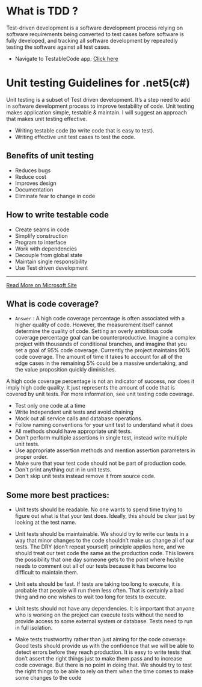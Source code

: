 # What is TDD ?
Test-driven development is a software development process relying on software requirements being converted to test cases before software is fully developed, and tracking all software development by repeatedly testing the software against all test cases. 
* Navigate to TestableCode app: [Click here](https://github.com/programfiction/FictionTestableCode)
# Unit testing Guidelines for .net5(c#)
Unit testing is a subset of Test driven development. It’s a step need to add in software development process to improve testability of code. Unit testing makes application simple, testable & maintain. I will suggest an approach that makes unit testing effective.
 - Writing testable code (to write code that is easy to test).
 - Writing effective unit test cases to test the code.
## Benefits of unit testing
- Reduces bugs
- Reduce cost
- Improves design
- Documentation 
- Eliminate fear to change in code
## How to write testable code
- Create seams in code 
- Simplify construction
- Program to interface
- Work with dependencies 
- Decouple from global state
- Maintain single responsibility 
- Use Test driven development

	


***
 [Read More on Microsoft Site](https://docs.microsoft.com/en-us/dotnet/core/testing/unit-testing-best-practices)
 
 ## What is code coverage?
- `Answer` :
A high code coverage percentage is often associated with a higher quality of code. However, the measurement itself cannot determine the quality of code. Setting an overly ambitious code coverage percentage goal can be counterproductive. Imagine a complex project with thousands of conditional branches, and imagine that you set a goal of 95% code coverage. Currently the project maintains 90% code coverage. The amount of time it takes to account for all of the edge cases in the remaining 5% could be a massive undertaking, and the value proposition quickly diminishes.

A high code coverage percentage is not an indicator of success, nor does it imply high code quality. It just represents the amount of code that is covered by unit tests. For more information, see unit testing code coverage.
- Test only one code at a time
- Write Independent unit tests and avoid chaining
- Mock out all service calls and database operations.
- Follow naming conventions for your unit test to understand what it does
- All methods should have appropriate unit tests.
- Don't perform multiple assertions in single test, instead write multiple unit tests.
- Use appropriate assertion methods and mention assertion parameters in proper order.
- Make sure that your test code should not be part of production code.
- Don't print anything out in in unit tests.
- Don't skip unit tests instead remove it from source code.

## Some more best practices:
- Unit tests should be readable.
No one wants to spend time trying to figure out what is that your test does. Ideally, this should be clear just by looking at the test name.

- Unit tests should be maintainable.
We should try to write our tests in a way that minor changes to the code shouldn’t make us change all of our tests. The DRY (don’t repeat yourself) principle applies here, and we should treat our test code the same as the production code. This lowers the possibility that one day someone gets to the point where he/she needs to comment out all of our tests because it has become too difficult to maintain them.

- Unit sets should be fast.
If tests are taking too long to execute, it is probable that people will run them less often. That is certainly a bad thing and no one wishes to wait too long for tests to execute.

- Unit tests should not have any dependencies.
It is important that anyone who is working on the project can execute tests without the need to provide access to some external system or database. Tests need to run in full isolation.

- Make tests trustworthy rather than just aiming for the code coverage.
Good tests should provide us with the confidence that we will be able to detect errors before they reach production. It is easy to write tests that don’t assert the right things just to make them pass and to increase code coverage. But there is no point in doing that. We should try to test the right things to be able to rely on them when the time comes to make some changes to the code
